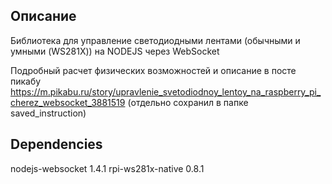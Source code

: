 ## Описание
Библиотека для управление светодиодными лентами (обычными и умными (WS281X)) на NODEJS через WebSocket

Подробный расчет физических возможностей и описание в посте пикабу https://m.pikabu.ru/story/upravlenie_svetodiodnoy_lentoy_na_raspberry_pi_cherez_websocket_3881519 (отдельно сохранил в папке saved_instruction)

## Dependencies
nodejs-websocket 1.4.1
rpi-ws281x-native 0.8.1
